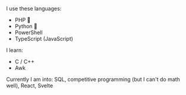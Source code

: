 I use these languages:

- PHP 🐘
- Python 🐍
- PowerShell
- TypeScript (JavaScript)

I learn:
- C / C++
- Awk

Currently I am into: SQL, competitive programming (but I can't do math well), React, Svelte

